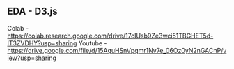## EDA - D3.js
Colab - https://colab.research.google.com/drive/17cIUsb9Ze3wci51TBGHET5d-IT3ZVDHY?usp=sharing 
Youtube - https://drive.google.com/file/d/15AquHSnVpqmr1Nv7e_06Oz0yN2nGACnP/view?usp=sharing